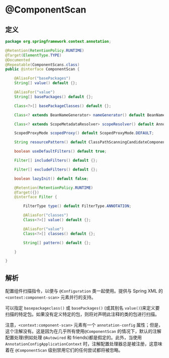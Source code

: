 # @ComponentScan

## 定义

```java
package org.springframework.context.annotation;

@Retention(RetentionPolicy.RUNTIME)
@Target(ElementType.TYPE)
@Documented
@Repeatable(ComponentScans.class)
public @interface ComponentScan {

    @AliasFor("basePackages")
    String[] value() default {};

    @AliasFor("value")
    String[] basePackages() default {};

    Class<?>[] basePackageClasses() default {};

    Class<? extends BeanNameGenerator> nameGenerator() default BeanNameGenerator.class;

    Class<? extends ScopeMetadataResolver> scopeResolver() default AnnotationScopeMetadataResolver.class;

    ScopedProxyMode scopedProxy() default ScopedProxyMode.DEFAULT;

    String resourcePattern() default ClassPathScanningCandidateComponentProvider.DEFAULT_RESOURCE_PATTERN;

    boolean useDefaultFilters() default true;

    Filter[] includeFilters() default {};

    Filter[] excludeFilters() default {};

    boolean lazyInit() default false;

    @Retention(RetentionPolicy.RUNTIME)
    @Target({})
    @interface Filter {

        FilterType type() default FilterType.ANNOTATION;

        @AliasFor("classes")
        Class<?>[] value() default {};

        @AliasFor("value")
        Class<?>[] classes() default {};

        String[] pattern() default {};

    }

}
```

## 解析

配置组件扫描指令，以便与 `@Configuration` 类一起使用。提供与 Spring XML 的 `<context:component-scan>` 元素并行的支持。

可以指定 `basepackageclass()` 或 `basePackages()` \(或其别名 `value()`\)来定义要扫描的特定包。如果没有定义特定的包，则将对声明此注释的类的包进行扫描。

注意，`<context:component-scan>` 元素有一个 `annotation-config` 属性；但是，这个注解没有。这是因为在几乎所有使用`@ComponentScan` 的情况下，默认的注解配置处理\(例如处理 `@Autowired` 和 friends\)都是假定的。此外，当使用`AnnotationConfigApplicationContext` 时，注解配置处理器总是被注册，这意味着在 `@ComponentScan` 级别禁用它们的任何尝试都将被忽略。

